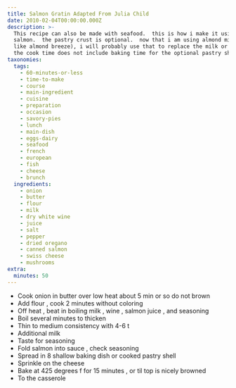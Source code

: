 ```yaml
---
title: Salmon Gratin Adapted From Julia Child
date: 2010-02-04T00:00:00.000Z
description: >-
  This recipe can also be made with seafood.  this is how i make it using canned
  salmon.  the pastry crust is optional.  now that i am using almond milk (i
  like almond breeze), i will probably use that to replace the milk or cream. 
  the cook time does not include baking time for the optional pastry shell.
taxonomies:
  tags:
    - 60-minutes-or-less
    - time-to-make
    - course
    - main-ingredient
    - cuisine
    - preparation
    - occasion
    - savory-pies
    - lunch
    - main-dish
    - eggs-dairy
    - seafood
    - french
    - european
    - fish
    - cheese
    - brunch
  ingredients:
    - onion
    - butter
    - flour
    - milk
    - dry white wine
    - juice
    - salt
    - pepper
    - dried oregano
    - canned salmon
    - swiss cheese
    - mushrooms
extra:
  minutes: 50
---
```

 - Cook onion in butter over low heat about 5 min or so do not brown
 - Add flour , cook 2 minutes without coloring
 - Off heat , beat in boiling milk , wine , salmon juice , and seasoning
 - Boil several minutes to thicken
 - Thin to medium consistency with 4-6 t
 - Additional milk
 - Taste for seasoning
 - Fold salmon into sauce , check seasoning
 - Spread in 8 shallow baking dish or cooked pastry shell
 - Sprinkle on the cheese
 - Bake at 425 degrees f for 15 minutes , or til top is nicely browned
 - To the casserole
